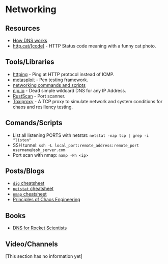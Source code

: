 # Networking

## Resources

- [How DNS works](https://howdns.works/)
- [http.cat/[code]](http.cat) - HTTP Status code meaning with a funny cat photo.

## Tools/Libraries

- [httping](https://www.vanheusden.com/httping/) - Ping at HTTP protocol instead of ICMP.
- [metasploit](https://www.metasploit.com/) - Pen testing framework.
- [networking commands and scripts](https://haydenjames.io/linux-networking-commands-scripts/)
- [nip.io](https://nip.io/) - Dead simple wildcard DNS for any IP Address.
- [RustScan](https://github.com/RustScan/RustScan) - Port scanner.
- [Toxiproxy](https://github.com/Shopify/toxiproxy) - A TCP proxy to simulate network and system conditions for chaos and resiliency testing.

## Comands/Scripts

- List all listening PORTS with netstat: `netstat -nap tcp | grep -i "listen"`
- SSH tunnel: `ssh -L local_port:remote_address:remote_port username@ssh_server.com`
- Port scan with nmap: `namp -Pn <ip>`

## Posts/Blogs

- [`dig` cheatsheet](https://neverendingsecurity.wordpress.com/2015/04/13/dig-commands-cheatsheet/)
- [`netstat` cheatsheet](https://low-orbit.net/netstat-cheat-sheet)
- [`nmap` cheatsheet](https://www.stationx.net/nmap-cheat-sheet/)
- [Principles of Chaos Engineering](https://principlesofchaos.org/)

## Books

- [DNS for Rocket Scientists](https://www.zytrax.com/books/dns/)

## Video/Channels

[This section has no information yet]
